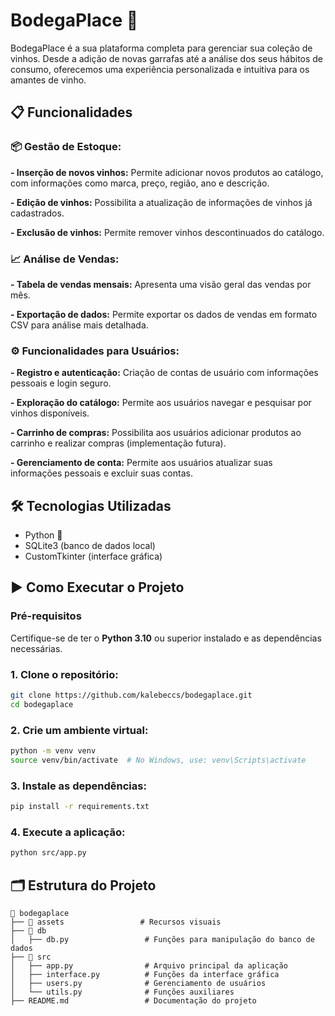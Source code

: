 # BodegaPlace 🍷

BodegaPlace é a sua plataforma completa para gerenciar sua coleção de vinhos. Desde a adição de novas garrafas até a análise dos seus hábitos de consumo, oferecemos uma experiência personalizada e intuitiva para os amantes de vinho.

## 📋 Funcionalidades

### 📦 Gestão de Estoque:
**- Inserção de novos vinhos:** Permite adicionar novos produtos ao catálogo, com informações como marca, preço, região, ano e descrição.

**- Edição de vinhos:** Possibilita a atualização de informações de vinhos já cadastrados.

**- Exclusão de vinhos:** Permite remover vinhos descontinuados do catálogo.
### 📈 Análise de Vendas:
**- Tabela de vendas mensais:** Apresenta uma visão geral das vendas por mês.

**- Exportação de dados:** Permite exportar os dados de vendas em formato CSV para análise mais detalhada.
### ⚙️ Funcionalidades para Usuários:
**- Registro e autenticação:** Criação de contas de usuário com informações pessoais e login seguro.

**- Exploração do catálogo:** Permite aos usuários navegar e pesquisar por vinhos disponíveis.

**- Carrinho de compras:** Possibilita aos usuários adicionar produtos ao carrinho e realizar compras (implementação futura).

**- Gerenciamento de conta:** Permite aos usuários atualizar suas informações pessoais e excluir suas contas.

## 🛠️ Tecnologias Utilizadas

- Python 🐍
- SQLite3 (banco de dados local)
- CustomTkinter (interface gráfica)

## ▶️ Como Executar o Projeto

### Pré-requisitos

Certifique-se de ter o **Python 3.10** ou superior instalado e as dependências necessárias.

### 1. Clone o repositório:

```bash
git clone https://github.com/kalebeccs/bodegaplace.git
cd bodegaplace
```

### 2. Crie um ambiente virtual:

```bash
python -m venv venv
source venv/bin/activate  # No Windows, use: venv\Scripts\activate
```

### 3. Instale as dependências:

```bash
pip install -r requirements.txt
```

### 4. Execute a aplicação:

```bash
python src/app.py
```

## 🗂️ Estrutura do Projeto

```plaintext
📁 bodegaplace
├── 📂 assets                 # Recursos visuais
├── 📂 db
│   ├── db.py                 # Funções para manipulação do banco de dados
├── 📂 src
│   ├── app.py                # Arquivo principal da aplicação
│   ├── interface.py          # Funções da interface gráfica
│   ├── users.py              # Gerenciamento de usuários
│   └── utils.py              # Funções auxiliares
├── README.md                 # Documentação do projeto
```


